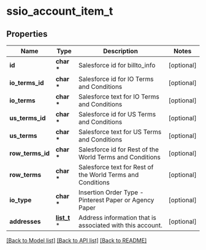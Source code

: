 # ssio_account_item_t

## Properties
Name | Type | Description | Notes
------------ | ------------- | ------------- | -------------
**id** | **char \*** | Salesforce id for billto_info | [optional] 
**io_terms_id** | **char \*** | Salesforce id for IO Terms and Conditions | [optional] 
**io_terms** | **char \*** | Salesforce text for IO Terms and Conditions | [optional] 
**us_terms_id** | **char \*** | Salesforce id for US Terms and Conditions | [optional] 
**us_terms** | **char \*** | Salesforce text for US Terms and Conditions | [optional] 
**row_terms_id** | **char \*** | Salesforce id for Rest of the World Terms and Conditions | [optional] 
**row_terms** | **char \*** | Salesforce text for Rest of the World Terms and Conditions | [optional] 
**io_type** | **char \*** | Insertion Order Type - Pinterest Paper or Agency Paper | [optional] 
**addresses** | [**list_t**](ssio_account_address.md) \* | Address information that is associated with this account. | [optional] 

[[Back to Model list]](../README.md#documentation-for-models) [[Back to API list]](../README.md#documentation-for-api-endpoints) [[Back to README]](../README.md)


